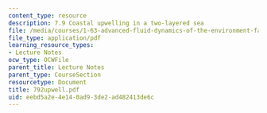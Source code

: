 ```yaml
---
content_type: resource
description: 7.9 Coastal upwelling in a two-layered sea
file: /media/courses/1-63-advanced-fluid-dynamics-of-the-environment-fall-2002/eebd5a2e4e140ad93de2ad482413de6c_792upwell.pdf
file_type: application/pdf
learning_resource_types:
- Lecture Notes
ocw_type: OCWFile
parent_title: Lecture Notes
parent_type: CourseSection
resourcetype: Document
title: 792upwell.pdf
uid: eebd5a2e-4e14-0ad9-3de2-ad482413de6c
---
```

